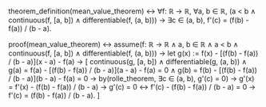 theorem_definition(mean_value_theorem) ↔
    ∀f: ℝ → ℝ, ∀a, b ∈ ℝ, (a < b ∧ continuous(f, [a, b]) ∧ differentiable(f, (a, b))) →
    ∃c ∈ (a, b), f'(c) = (f(b) - f(a)) / (b - a).

proof(mean_value_theorem) ↔
    assume(f: ℝ → ℝ ∧ a, b ∈ ℝ ∧ a < b ∧ continuous(f, [a, b]) ∧ differentiable(f, (a, b))) →
    let g(x) := f(x) - [(f(b) - f(a)) / (b - a)](x - a) - f(a) →
    [
        continuous(g, [a, b]) ∧ differentiable(g, (a, b)) ∧
        g(a) = f(a) - [(f(b) - f(a)) / (b - a)](a - a) - f(a) = 0 ∧
        g(b) = f(b) - [(f(b) - f(a)) / (b - a)](b - a) - f(a) = 0 →
        by(rolle_theorem, ∃c ∈ (a, b), g'(c) = 0) →
        g'(x) = f'(x) - (f(b) - f(a)) / (b - a) →
        g'(c) = 0 ↔ f'(c) - (f(b) - f(a)) / (b - a) = 0 →
        f'(c) = (f(b) - f(a)) / (b - a).
    ]